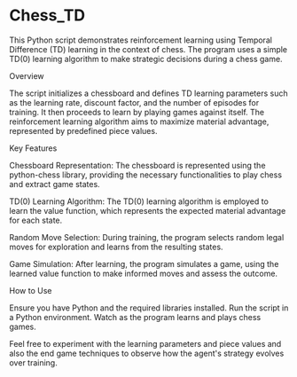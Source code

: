 # Chess_TD

This Python script demonstrates reinforcement learning using Temporal Difference (TD) learning in the context of chess. The program uses a simple TD(0) learning algorithm to make strategic decisions during a chess game.

Overview

The script initializes a chessboard and defines TD learning parameters such as the learning rate, discount factor, and the number of episodes for training. It then proceeds to learn by playing games against itself. The reinforcement learning algorithm aims to maximize material advantage, represented by predefined piece values.

Key Features

Chessboard Representation: The chessboard is represented using the python-chess library, providing the necessary functionalities to play chess and extract game states.

TD(0) Learning Algorithm: The TD(0) learning algorithm is employed to learn the value function, which represents the expected material advantage for each state.

Random Move Selection: During training, the program selects random legal moves for exploration and learns from the resulting states.

Game Simulation: After learning, the program simulates a game, using the learned value function to make informed moves and assess the outcome.


How to Use

Ensure you have Python and the required libraries installed.
Run the script in a Python environment.
Watch as the program learns and plays chess games.


Feel free to experiment with the learning parameters and piece values and also the end game techniques to observe how the agent's strategy evolves over training.
